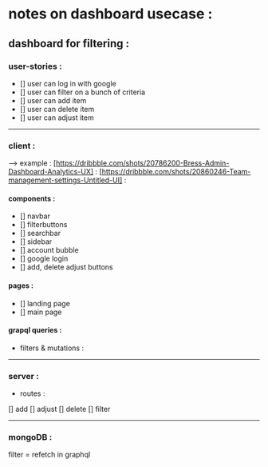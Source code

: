 # notes on dashboard usecase :

## dashboard for filtering :

### user-stories :

- [] user can log in with google
- [] user can filter on a bunch of criteria
- [] user can add item
- [] user can delete item
- [] user can adjust item

---

### client :

--> example : [https://dribbble.com/shots/20786200-Bress-Admin-Dashboard-Analytics-UX]
: [https://dribbble.com/shots/20860246-Team-management-settings-Untitled-UI]
: 

#### components :

- [] navbar
- [] filterbuttons
- [] searchbar
- [] sidebar
- [] account bubble
- [] google login
- [] add, delete adjust buttons

#### pages :

- [] landing page
- [] main page

#### grapql queries :

- filters & mutations :

---

### server :

- routes :

[] add
[] adjust
[] delete
[] filter

---

### mongoDB :

filter = refetch in graphql
